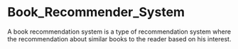 # Book_Recommender_System
A book recommendation system is a type of recommendation system where the recommendation about  similar books to the reader based on his interest.
